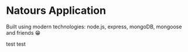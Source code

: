 # Natours Application

Built using modern technologies: node.js, express, mongoDB, mongoose and friends 😁

test
test
